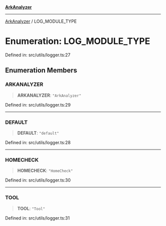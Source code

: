 [**ArkAnalyzer**](../README.md)

***

[ArkAnalyzer](../globals.md) / LOG\_MODULE\_TYPE

# Enumeration: LOG\_MODULE\_TYPE

Defined in: src/utils/logger.ts:27

## Enumeration Members

### ARKANALYZER

> **ARKANALYZER**: `"ArkAnalyzer"`

Defined in: src/utils/logger.ts:29

***

### DEFAULT

> **DEFAULT**: `"default"`

Defined in: src/utils/logger.ts:28

***

### HOMECHECK

> **HOMECHECK**: `"HomeCheck"`

Defined in: src/utils/logger.ts:30

***

### TOOL

> **TOOL**: `"Tool"`

Defined in: src/utils/logger.ts:31
